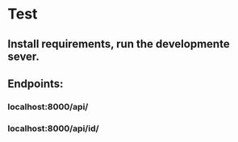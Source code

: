 # Test

## Install requirements, run the developmente sever.

## Endpoints:

### localhost:8000/api/

### localhost:8000/api/id/
